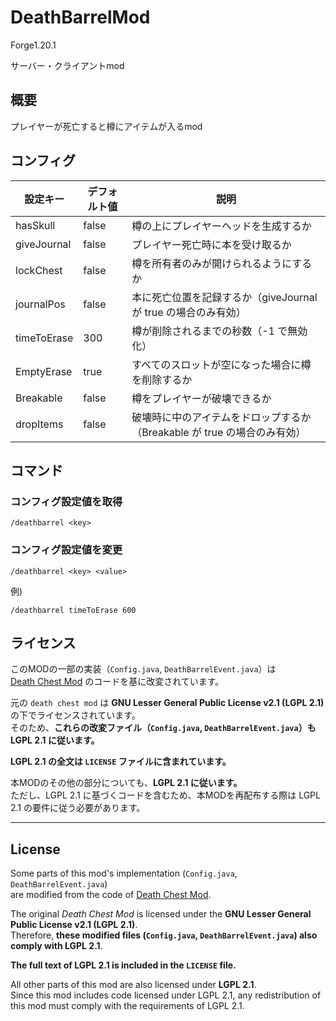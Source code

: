 # DeathBarrelMod
Forge1.20.1

サーバー・クライアントmod

## 概要
プレイヤーが死亡すると樽にアイテムが入るmod

## コンフィグ
| 設定キー	        | デフォルト値	 | 説明                                           |
|--------------|---------|----------------------------------------------|
| hasSkull	    | false	  | 樽の上にプレイヤーヘッドを生成するか                       |
| giveJournal  | false	  | プレイヤー死亡時に本を受け取るか                         |
| lockChest	   | false	  | 樽を所有者のみが開けられるようにするか                      |
| journalPos	  | false	  | 本に死亡位置を記録するか（giveJournal が true の場合のみ有効） |
| timeToErase	 | 300     | 樽が削除されるまでの秒数（-1 で無効化）                    |
| EmptyErase	  | true    | すべてのスロットが空になった場合に樽を削除するか                 |
| Breakable	   | false   | 樽をプレイヤーが破壊できるか                           |
| dropItems	   | false   | 破壊時に中のアイテムをドロップするか（Breakable が true の場合のみ有効） |
## コマンド
### コンフィグ設定値を取得
```
/deathbarrel <key>
```
### コンフィグ設定値を変更
```
/deathbarrel <key> <value>
```
例)
```
/deathbarrel timeToErase 600
```

## ライセンス
このMODの一部の実装（`Config.java`, `DeathBarrelEvent.java`）は  
[Death Chest Mod](https://github.com/SmileycorpMC/death-chest/tree/1.19) のコードを基に改変されています。

元の `death chest mod` は **GNU Lesser General Public License v2.1 (LGPL 2.1)** の下でライセンスされています。  
そのため、**これらの改変ファイル（`Config.java`, `DeathBarrelEvent.java`）も LGPL 2.1 に従います。**

**LGPL 2.1 の全文は `LICENSE` ファイルに含まれています。**

本MODのその他の部分についても、**LGPL 2.1 に従います。**  
ただし、LGPL 2.1 に基づくコードを含むため、本MODを再配布する際は LGPL 2.1 の要件に従う必要があります。

---

## License
Some parts of this mod's implementation (`Config.java`, `DeathBarrelEvent.java`)  
are modified from the code of [Death Chest Mod](https://github.com/SmileycorpMC/death-chest/tree/1.19).

The original *Death Chest Mod* is licensed under the **GNU Lesser General Public License v2.1 (LGPL 2.1)**.  
Therefore, **these modified files (`Config.java`, `DeathBarrelEvent.java`) also comply with LGPL 2.1**.

**The full text of LGPL 2.1 is included in the `LICENSE` file.**

All other parts of this mod are also licensed under **LGPL 2.1**.  
Since this mod includes code licensed under LGPL 2.1, any redistribution of this mod must comply with the requirements of LGPL 2.1.
